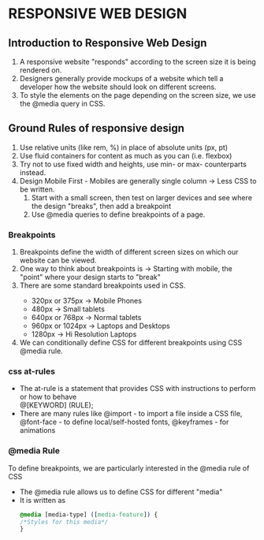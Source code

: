 # RESPONSIVE WEB DESIGN

## Introduction to Responsive Web Design
<ol>
    <li>
        A responsive website "responds" according to the screen size it is being rendered on.
    </li>
    <li>
        Designers generally provide mockups of a website which tell a developer how the website should look on different screens.
    </li>
    <li>
        To style the elements on the page depending on the screen size, we use the @media query in CSS.
    </li>
</ol>

## Ground Rules of responsive design
<ol>
    <li>
        Use relative units (like rem, %) in place of absolute units (px, pt)
    </li>
    <li>
        Use fluid containers for content as much as you can (i.e. flexbox)
    </li>
    <li>
        Try not to use fixed width and heights, use min- or max- counterparts instead.
    </li>
    <li>
        Design Mobile First - Mobiles are generally single column → Less CSS to be written.
        <ol>
            <li>
                Start with a small screen, then test on larger devices and see where the design "breaks", then add a breakpoint
            </li>
            <li>
                Use @media queries to define breakpoints of a page.
            </li>
        </ol>
    </li>
</ol>

### Breakpoints
<ol>
    <li>Breakpoints define the width of different screen sizes on which our website can be viewed.</li>
    <li>One way to think about breakpoints is → Starting with mobile, the "point" where your design starts to "break"</li>
    <li>There are some standard breakpoints used in CSS.</li>
    <ul>
        <li>320px or 375px  -> Mobile Phones</li>
        <li>480px  -> Small tablets</li>
        <li>640px or 768px  -> Normal tablets</li>
        <li>960px or 1024px ->  Laptops and Desktops</li>
        <li>1280px -> Hi Resolution Laptops</li>
    </ul>
    <li>We can conditionally define CSS for different breakpoints using CSS @media rule.</li>
</ol>

### css at-rules

<ul>
    <li>
        The at-rule is a statement that provides CSS with instructions to perform or how to behave
        <br>
        @[KEYWORD] (RULE);
    </li>
    <li>
        There are many rules like @import - to import a file inside a CSS file, @font-face - to define local/self-hosted fonts, @keyframes - for animations
    </li>
</ul>

### @media Rule

To define breakpoints, we are particularly interested in the @media rule of CSS
- The @media rule allows us to define CSS for different "media"
- It is written as
    ```css
    @media [media-type] ([media-feature]) { 
    /*Styles for this media*/
    }
    ```